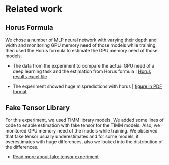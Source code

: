 # Related work

## Horus Formula
We chose a number of MLP neural network with varying their depth and width and monitoring GPU memory need of those models while training, then used the Horus formula to estimate the GPU memory need of those models.
- The data from the experiment to compare the actual GPU need of a deep learning task and the estimation from Horus formula | [Horus results excel file](Horus/horus_formula_not_working.xlsx)

- The experiment showed huge mispredictions with horus | [figure in PDF format](Horus/horus_formula_not_working.pdf)

## Fake Tensor Library
For this experiment, we used TIMM library models. We added some lines of code to enable estimation with fake tensor for the TIMM models. Also, we monitored GPU memory need of the models while training. We observed that fake tensor usually underestimates and for some models, it overestimates with huge differences, also we looked into the distribution of the differences.

- [Read more about fake tensor experiment](FakeTensor/README.md)